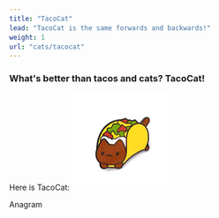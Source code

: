 ```yaml
---
title: "TacoCat"
lead: "TacoCat is the same forwards and backwards!"
weight: 1
url: "cats/tacocat"
---
```


### What's better than tacos and cats? TacoCat!

Here is TacoCat:
![TacoCat](tacocat.jpeg)

Anagram
